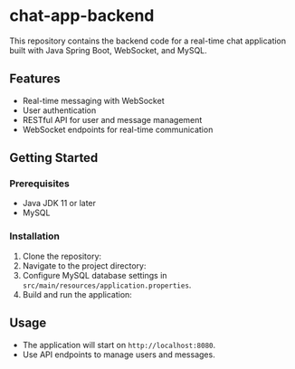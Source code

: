 # chat-app-backend
This repository contains the backend code for a real-time chat application built with Java Spring Boot, WebSocket, and MySQL.

## Features

- Real-time messaging with WebSocket
- User authentication
- RESTful API for user and message management
- WebSocket endpoints for real-time communication

## Getting Started

### Prerequisites

- Java JDK 11 or later
- MySQL

### Installation

1. Clone the repository:
2. Navigate to the project directory:
3. Configure MySQL database settings in `src/main/resources/application.properties`.
4. Build and run the application:

## Usage

- The application will start on `http://localhost:8080`.
- Use API endpoints to manage users and messages.

